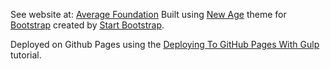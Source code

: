 See website at: [Average Foundation](https://www.averagefoundation.com/)
Built using [New Age](https://startbootstrap.com/theme/new-age/) theme for [Bootstrap](https://getbootstrap.com/) created by [Start Bootstrap](https://startbootstrap.com/).

Deployed on Github Pages using the [Deploying To GitHub Pages With Gulp](https://medium.com/superhighfives/deploying-to-github-pages-with-gulp-c06efc527de8) tutorial. 




